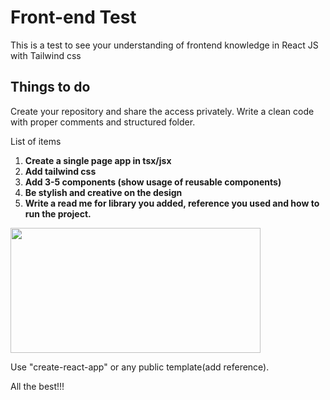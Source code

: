 # Front-end Test

This is a test to see your understanding of frontend knowledge in React JS with Tailwind css

## Things to do
Create your repository and share the access privately.
Write a clean code with proper comments and structured folder.

List of items
  1.  **Create a single page app in tsx/jsx**
  2.  **Add tailwind css**
  3.  **Add 3-5 components (show usage of reusable components)**
  4.  **Be stylish and creative on the design**
  5.  **Write a read me for library you added, reference you used and how to run the project.**

<img src="https://images.prismic.io/loco-blogs/64081bc8-0bed-4b94-9309-38dfdfcf9dab_configure+tailwind+to+create+UI+in+React2+%287%29.png?auto=compress%2Cformat&rect=0%2C0%2C3840%2C2160&w=1920&h=1080&ar=1.91%3A1" width="400" height="200">

Use "create-react-app" or any public template(add reference).

All the best!!!
